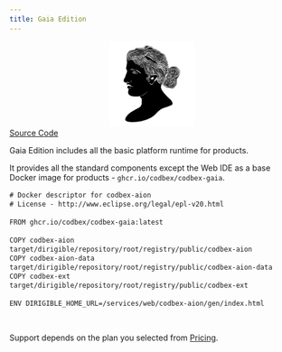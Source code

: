 ```yaml
---
title: Gaia Edition
---
```


<div style="text-align: center;">
   <img src="/images/products/Gaia.svg" style="width: 30%; !important;"/>
</div>

<div class="product-tag"><a href="https://github.com/codbex/codbex-gaia" target="_blank" class="product-link">Source Code</a></div>

Gaia Edition includes all the basic platform runtime for products.

It provides all the standard components except the Web IDE as a base Docker image for products - `ghcr.io/codbex/codbex-gaia`.

```shell
# Docker descriptor for codbex-aion
# License - http://www.eclipse.org/legal/epl-v20.html

FROM ghcr.io/codbex/codbex-gaia:latest

COPY codbex-aion target/dirigible/repository/root/registry/public/codbex-aion
COPY codbex-aion-data target/dirigible/repository/root/registry/public/codbex-aion-data
COPY codbex-ext target/dirigible/repository/root/registry/public/codbex-ext

ENV DIRIGIBLE_HOME_URL=/services/web/codbex-aion/gen/index.html
```

<br>

Support depends on the plan you selected from <a href="https://www.codbex.com/pricing/">Pricing</a>.

